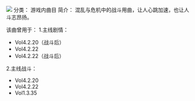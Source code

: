 ![](//static.kivo.wiki/images/music/cover/j8Uo0ifa472LAziXiccUIIE9pWqqu3l0.png)
分类： 游戏内曲目
简介：
混乱与危机中的战斗用曲，让人心跳加速，也让人斗志昂扬。

该曲曾用于：
1.主线剧情：
 - Vol4.2.20（战斗后）
 - Vol4.2.22
 - Vol4.2.22（战斗后）

2.主线战斗：
 - Vol4.2.20
 - Vol4.2.22
 - Vol1.3.35
